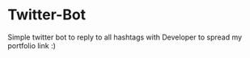# Twitter-Bot
Simple twitter bot to reply to all hashtags with Developer to spread my portfolio link :)
